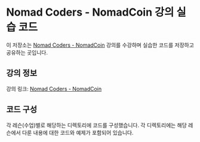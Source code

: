 # Nomad Coders - NomadCoin 강의 실습 코드

이 저장소는 [Nomad Coders - NomadCoin](https://nomadcoders.co/nomadcoin) 강의를 수강하며 실습한 코드를 저장하고 공유하는 곳입니다.

## 강의 정보

강의 링크: [Nomad Coders - NomadCoin](https://nomadcoders.co/nomadcoin)

## 코드 구성

각 레슨(수업)별로 해당하는 디렉토리에 코드를 구성했습니다. 각 디렉토리에는 해당 레슨에서 다룬 내용에 대한 코드와 예제가 포함되어 있습니다.
